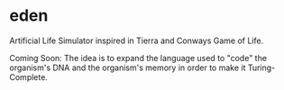 # eden
Artificial Life Simulator inspired in Tierra and Conways Game of Life.

Coming Soon:
The idea is to expand the language used to "code" the organism's DNA and the organism's memory in order to make it Turing-Complete.